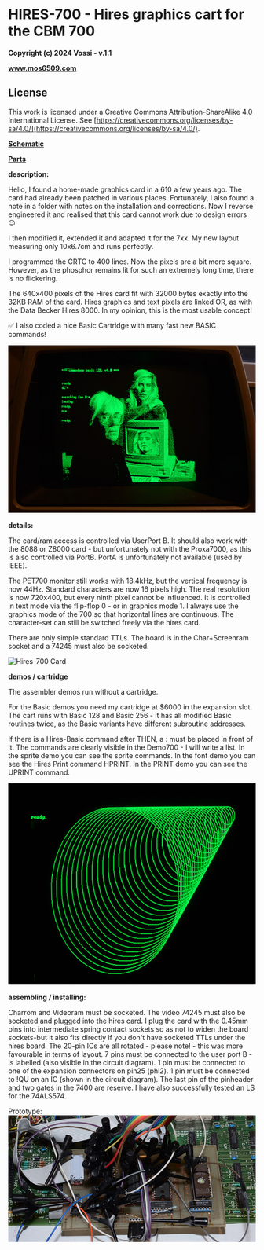 # HIRES-700 - Hires graphics cart for the CBM 700  

**Copyright (c) 2024 Vossi - v.1.1**

**www.mos6509.com**

## License
This work is licensed under a Creative Commons Attribution-ShareAlike 4.0
International License. See [https://creativecommons.org/licenses/by-sa/4.0/](https://creativecommons.org/licenses/by-sa/4.0/).

**[Schematic](https://github.com/vossi1/hires-700/blob/master/hires-700.png)**

**[Parts](https://github.com/vossi1/hires-700/blob/master/parts.txt)**

**description:**

Hello, I found a home-made graphics card in a 610 a few years ago. The card had already been patched in various places. Fortunately, I also found a note in a folder with notes on the installation and corrections.
Now I reverse engineered it and realised that this card cannot work due to design errors :wink:

I then modified it, extended it and adapted it for the 7xx.
My new layout measuring only 10x6.7cm and runs perfectly.

I programmed the CRTC to 400 lines. Now the pixels are a bit more square.
However, as the phosphor remains lit for such an extremely long time, there is no flickering.

The 640x400 pixels of the Hires card fit with 32000 bytes exactly into the 32KB RAM of the card.
Hires graphics and text pixels are linked OR, as with the Data Becker Hires 8000. In my opinion, this is the most usable concept!

:white_check_mark: I also coded a nice Basic Cartridge with many fast new BASIC commands!

![Andy](https://github.com/vossi1/hires-700/blob/master/photos/andy.jpg)

**details:**

The card/ram access is controlled via UserPort B.
It should also work with the 8088 or Z8000 card - but unfortunately not with the Proxa7000, as this is also controlled via PortB. PortA is unfortunately not available (used by IEEE).

The PET700 monitor still works with 18.4kHz, but the vertical frequency is now 44Hz. Standard characters are now 16 pixels high.
The real resolution is now 720x400, but every ninth pixel cannot be influenced.
It is controlled in text mode via the flip-flop 0 - or in graphics mode 1.
I always use the graphics mode of the 700 so that horizontal lines are continuous.
The character-set can still be switched freely via the hires card.

There are only simple standard TTLs. The board is in the Char+Screenram socket and a 74245 must also be socketed.

![Hires-700 Card](https://github.com/vossi1/hires-700/blob/master/photos/hires700.jpg)

**demos / cartridge**

The assembler demos run without a cartridge.

For the Basic demos you need my cartridge at $6000 in the expansion slot. 
The cart runs with Basic 128 and Basic 256 - it has all modified Basic routines twice, as the Basic variants have different subroutine addresses.

If there is a Hires-Basic command after THEN, a : must be placed in front of it.
The commands are clearly visible in the Demo700 - I will write a list.
In the sprite demo you can see the sprite commands. In the font demo you can see the Hires Print command HPRINT.
In the PRINT demo you can see the UPRINT command.

![Circles](https://github.com/vossi1/hires-700/blob/master/photos/circles.jpg)

**assembling / installing:**

Charrom and Videoram must be socketed.
The video 74245 must also be socketed and plugged into the hires card.
I plug the card with the 0.45mm pins into intermediate spring contact sockets so as not to widen
the board sockets-but it also fits directly if you don't have socketed TTLs under the hires board.
The 20-pin ICs are all rotated - please note! - this was more favourable in terms of layout.
7 pins must be connected to the user port B - is labelled (also visible in the circuit diagram).
1 pin must be connected to one of the expansion connectors on pin25 (phi2).
1 pin must be connected to !QU on an IC (shown in the circuit diagram).
The last pin of the pinheader and two gates in the 7400 are reserve.
I have also successfully tested an LS for the 74ALS574.

Prototype:
![Prototype](https://github.com/vossi1/hires-700/blob/master/photos/prototype.jpg)
